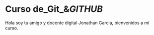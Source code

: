 # Curso de_Git_&_GITHUB_

Hola soy tu amigo y docente digital Jonathan Garcia, bienvenidos a mi curso.